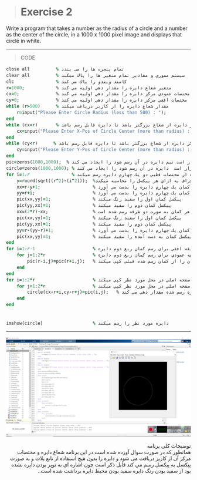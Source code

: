 > # Exercise 2
Write a program that takes a number as the radius of a circle and a number as the center of the circle, in a 1000 x 1000 pixel image and displays that circle in white. 
***
>CODE

```ruby
close all          % تمام پنجره ها را می بندد
clear all          % سيستم مموري و مقادير تمام متغير ها را پاك ميكند
clc                % كامند ويندو را پاك مي كند
r=1000;            % متغير شعاع دايره را مقدار دهي اوليه مي كند
cx=0;              % مختصات عمودي مركز دايره را مقدار دهي اوليه مي كند
cy=0;              % مختصات افقي مركز دايره را مقدار دهي اوليه مي كند
while (r>500)      % مقدار شعاع دايره را از كاربر دريافت ميكند
    r=input("Please Enter Circle Radius (less than 500) : ");
end
while (cx<r)       % مختصات عمودي مركز دايره را از كاربر دريافت ميكندو بررسي ميكند مركز دايره از شعاع بزرگتر باشد تا دايره قابل رسم باشد
    cx=input("Please Enter X-Pos of Circle Center (more than radius) : ");
end  
while (cy<r)      % مختصات افقي مركز دايره را از كاربر دريافت ميكندو بررسي ميكند مركز دايره از شعاع بزرگتر باشد تا دايره قابل رسم باشد
    cy=input("Please Enter Y-Pos of Circle Center (more than radius) : ");
end
pic=zeros(1000,1000);  % صفحه اصلي تصوير كه قرار است نيم دايره در آن رسم شود را ايجاد مي كند
circle=zeros(1000,1000); % صفحه اصلي تصوير كه قرار است  دايره در آن رسم شود را ايجاد مي كند
for i=1:r                % اين حلقه استفاده از مختصات قطبي دو يك چهارم دايره رسم ميكند
    y=round(sqrt((r^2)-(i^2)));  %مقدار انحراف به ازاي هر پيكسل را محاسبه ميكند
    xx=r-y+1;                    % مختصات عمودي كمان يك چهارم دايره را بدست مي آورد
    yy=r+i;                      % مختصات افقي كمان يك چهارم دايره را بدست مي آورد
    pic(xx,yy)=1;                % پيكسل كمان اول را سفيد رنگ ميكند
    pic(yy,xx)=1;                % پيكسل كمان دوم را سفيد ميكند 
    xx=(2*r)-xx;                 % مختصات عمودي كمان جديد را مشخص ميكند. چون سفيدي دايره در همه زوايا يكسان باشد هر كمان به صورت دو طرفه رسم شده است
    pic(xx,yy)=1;                % پيكسل كمان اول را سفيد رنگ ميكند 
    pic(yy,xx)=1;                % پيكسل كمان دوم را سفيد ميكند
    yy=r-(yy-r)+1;               % مختصات افقي كمان يك چهارم دايره را بدست مي آورد
    pic(xx,yy)=1;                % پيكسل كمان به دست آمده را سفيد ميكند
end  
for i=1:r-1                      % حلقه افقي براي رسم كمان ربع دوم دايره
    for j=1:2*r                  % حلقه عمودي براي رسم كمان ربع دوم دايره
        pic(r-i,j)=pic(r+i,j);   % كمان را از كمان رسم شده قبلي كپي ميكند
    end
end    
for i=1:2*r                      % دايره مورد نظر را روي صفحه اصلي در محل مورد نظر كپي ميكند
    for j=1:2*r                  % دايره مورد نظر را روي صفحه اصلي در محل مورد نظر كپي ميكند  
        circle(cx-r+i,cy-r+j)=pic(i,j);   % پيكل هاي تصوير جديد را از دايره رسم شده مقدار دهي مي كند
    end
end    
        
   
imshow(circle)                   % دايره مورد نظر را رسم ميكند
```
***
![alt text](https://github.com/semnan-university-ai/image-processing-class/blob/57f019a9966eda747f652d713fcc5262c5b43162/excersiecs/alirezachaji/2/Exce02.png)
<div dir="rtl">
توضیحات کلی برنامه <br />
 همانطور كه در صورت سوال آورده شده است در اين برنامه شعاع دايره و مختصات مركز آن از كاربر دريافت مي شود و دايره را بدون هيچ استفاده از تابع پلات و به صورت پيكسل به پيكسل رسم مي كند
    قابل ذكر است چون اشاره اي به توپر بودن دايره نشده بود از سفيد بودن رنگ دايره سفيد بودن محيط دايره برداشت شده است..
</div>
